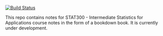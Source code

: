 [![Build Status](https://travis-ci.com/rstudio/bookdown-demo.svg?branch=master)](https://travis-ci.com/rstudio/bookdown-demo)

This repo contains notes for STAT300 - Intermediate Statistics for Applications course notes in the form of a bookdown book. It is currently under development. 
